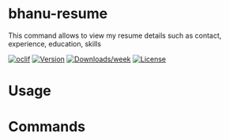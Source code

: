bhanu-resume
============

This command allows to view my resume details such as contact, experience, education, skills

[![oclif](https://img.shields.io/badge/cli-oclif-brightgreen.svg)](https://oclif.io)
[![Version](https://img.shields.io/npm/v/bhanu-resume.svg)](https://npmjs.org/package/bhanu-resume)
[![Downloads/week](https://img.shields.io/npm/dw/bhanu-resume.svg)](https://npmjs.org/package/bhanu-resume)
[![License](https://img.shields.io/npm/l/bhanu-resume.svg)](https://github.com/bhanu.nadar@gmail.com/bhanu-resume/blob/master/package.json)

<!-- toc -->
# Usage
<!-- usage -->
# Commands
<!-- commands -->
